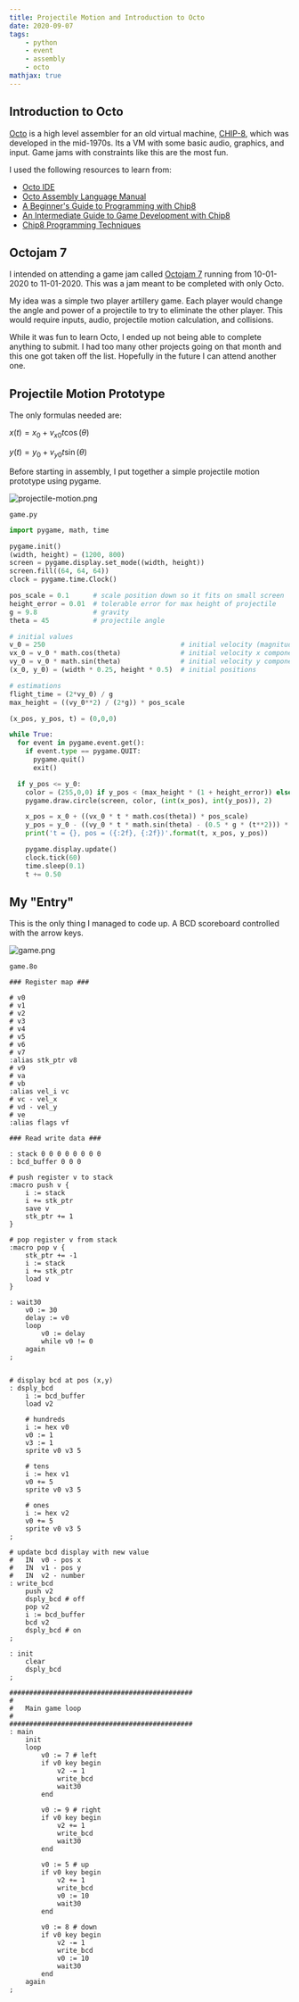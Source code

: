 ```yaml
---
title: Projectile Motion and Introduction to Octo
date: 2020-09-07
tags:
    - python
    - event
    - assembly
    - octo
mathjax: true
---
```


## Introduction to Octo

[Octo](https://github.com/JohnEarnest/Octo) is a high level assembler for an old virtual machine, 
[CHIP-8](https://en.wikipedia.org/wiki/CHIP-8),
which was developed in the mid-1970s. Its a VM with some basic audio, graphics, and input.
Game jams with constraints like this are the most fun.

I used the following resources to learn from:

- [Octo IDE](https://johnearnest.github.io/Octo/)
- [Octo Assembly Language Manual](https://github.com/JohnEarnest/Octo/blob/gh-pages/docs/Manual.md)
- [A Beginner's Guide to Programming with Chip8](https://github.com/JohnEarnest/Octo/blob/gh-pages/docs/BeginnersGuide.md)
- [An Intermediate Guide to Game Development with Chip8](https://github.com/JohnEarnest/Octo/blob/gh-pages/docs/IntermediateGuide.md)
- [Chip8 Programming Techniques](https://github.com/JohnEarnest/Octo/blob/gh-pages/docs/Chip8%20Programming.md)

## Octojam 7

I intended on attending a game jam called [Octojam 7](https://itch.io/jam/octojam-7) 
running from 10-01-2020 to 11-01-2020. This was a jam meant to be completed with only Octo.

My idea was a simple two player artillery game. Each player would change the angle and power of a projectile
to try to eliminate the other player. This would require inputs, audio, projectile motion calculation, and collisions.

While it was fun to learn Octo, I ended up not being able to complete anything to submit.
I had too many other projects going on that month and this one got taken off the list.
Hopefully in the future I can attend another one.

## Projectile Motion Prototype

The only formulas needed are:

$x(t) = x_0 + v_{x0}t\cos(\theta)$

$y(t) = y_0 + v_{y0}t\sin(\theta)$

Before starting in assembly, I put together a simple projectile motion prototype using pygame.

![projectile-motion.png](projectile-motion.png)

`game.py`

```py
import pygame, math, time

pygame.init()
(width, height) = (1200, 800)
screen = pygame.display.set_mode((width, height))
screen.fill((64, 64, 64))
clock = pygame.time.Clock()

pos_scale = 0.1      # scale position down so it fits on small screen
height_error = 0.01  # tolerable error for max height of projectile
g = 9.8              # gravity
theta = 45           # projectile angle

# initial values
v_0 = 250                                  # initial velocity (magnitude)
vx_0 = v_0 * math.cos(theta)               # initial velocity x component
vy_0 = v_0 * math.sin(theta)               # initial velocity y component
(x_0, y_0) = (width * 0.25, height * 0.5)  # initial positions

# estimations
flight_time = (2*vy_0) / g
max_height = ((vy_0**2) / (2*g)) * pos_scale

(x_pos, y_pos, t) = (0,0,0)

while True:
  for event in pygame.event.get():
    if event.type == pygame.QUIT:
      pygame.quit()
      exit()

  if y_pos <= y_0:
    color = (255,0,0) if y_pos < (max_height * (1 + height_error)) else (0,255,0)
    pygame.draw.circle(screen, color, (int(x_pos), int(y_pos)), 2)

    x_pos = x_0 + ((vx_0 * t * math.cos(theta)) * pos_scale)
    y_pos = y_0 - ((vy_0 * t * math.sin(theta) - (0.5 * g * (t**2))) * pos_scale)
    print('t = {}, pos = ({:2f}, {:2f})'.format(t, x_pos, y_pos))

    pygame.display.update()
    clock.tick(60)
    time.sleep(0.1)
    t += 0.50
```

## My "Entry"

This is the only thing I managed to code up. A BCD scoreboard controlled with the arrow keys.

![game.png](game.png)

`game.8o`

```
### Register map ###

# v0
# v1
# v2
# v3
# v4
# v5
# v6
# v7
:alias stk_ptr v8
# v9
# va
# vb
:alias vel_i vc
# vc - vel_x
# vd - vel_y
# ve
:alias flags vf

### Read write data ###

: stack 0 0 0 0 0 0 0 0
: bcd_buffer 0 0 0

# push register v to stack
:macro push v {
    i := stack
    i += stk_ptr
    save v
    stk_ptr += 1
}

# pop register v from stack
:macro pop v {
    stk_ptr += -1
    i := stack
    i += stk_ptr
    load v
}

: wait30
    v0 := 30
    delay := v0
    loop
        v0 := delay
        while v0 != 0
    again
;


# display bcd at pos (x,y)
: dsply_bcd
    i := bcd_buffer
    load v2
	
    # hundreds
    i := hex v0
    v0 := 1
    v3 := 1
    sprite v0 v3 5
  
    # tens
    i := hex v1
    v0 += 5
    sprite v0 v3 5
 
    # ones
    i := hex v2
    v0 += 5
    sprite v0 v3 5
;

# update bcd display with new value
#   IN  v0 - pos x
#   IN  v1 - pos y
#   IN  v2 - number
: write_bcd
    push v2
    dsply_bcd # off
    pop v2
    i := bcd_buffer
    bcd v2
    dsply_bcd # on
;

: init
    clear
    dsply_bcd
;

##############################################
#
#   Main game loop
#
##############################################
: main
    init
    loop
        v0 := 7 # left
        if v0 key begin
            v2 -= 1
            write_bcd
            wait30
        end
		
        v0 := 9 # right
        if v0 key begin
            v2 += 1
            write_bcd
            wait30
        end
		
        v0 := 5 # up
        if v0 key begin
            v2 += 1
            write_bcd
            v0 := 10
            wait30
        end
		
        v0 := 8 # down
        if v0 key begin
            v2 -= 1
            write_bcd
            v0 := 10
            wait30
        end
    again
;
```

